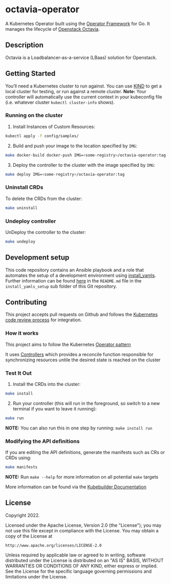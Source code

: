# octavia-operator

A Kubernetes Operator built using
the [Operator Framework](https://github.com/operator-framework) for Go. It
manages the lifecycle of
[Openstack Octavia](https://docs.openstack.org/octavia/latest/index.html).

## Description

Octavia is a Loadbalancer-as-a-service (LBaas) solution for Openstack.

## Getting Started

You’ll need a Kubernetes cluster to run against. You can
use [KIND](https://sigs.k8s.io/kind) to get a local cluster for testing, or run
against a remote cluster.
**Note:** Your controller will automatically use the current context in your
kubeconfig file (i.e. whatever cluster `kubectl cluster-info` shows).

### Running on the cluster

1. Install Instances of Custom Resources:

```sh
kubectl apply -f config/samples/
```

2. Build and push your image to the location specified by `IMG`:

```sh
make docker-build docker-push IMG=<some-registry>/octavia-operator:tag
```

3. Deploy the controller to the cluster with the image specified by `IMG`:

```sh
make deploy IMG=<some-registry>/octavia-operator:tag
```

### Uninstall CRDs
To delete the CRDs from the cluster:

```sh
make uninstall
```

### Undeploy controller

UnDeploy the controller to the cluster:

```sh
make undeploy
```

## Development setup

This code repository contains an Ansible playbook and a role that automates the
setup of a development environment using
[install_yamls](https://github.com/openstack-k8s-operators/install_yamls).
Further information can be found [here](install_yamls_setup/README.md) in the
`README.md` file in the `install_yamls_setup` sub folder of this Git repository.

## Contributing

This project accepts pull requests on Github and follows
the [Kubernetes code review process](https://github.com/kubernetes/community/blob/master/contributors/guide/owners.md#the-code-review-process)
for integration.

### How it works

This project aims to follow the
Kubernetes [Operator pattern](https://kubernetes.io/docs/concepts/extend-kubernetes/operator/)

It uses 
[Controllers](https://kubernetes.io/docs/concepts/architecture/controller/)
which provides a reconcile function responsible for synchronizing resources
untile the desired state is reached on the cluster

### Test It Out

1. Install the CRDs into the cluster:

```sh
make install
```

2. Run your controller (this will run in the foreground, so switch to a new
   terminal if you want to leave it running):

```sh
make run
```

**NOTE:** You can also run this in one step by running: `make install run`

### Modifying the API definitions
If you are editing the API definitions, generate the manifests such as CRs or CRDs using:

```sh
make manifests
```

**NOTE:** Run `make --help` for more information on all potential `make` targets

More information can be found via the [Kubebuilder Documentation](https://book.kubebuilder.io/introduction.html)


## License

Copyright 2022.

Licensed under the Apache License, Version 2.0 (the "License");
you may not use this file except in compliance with the License.
You may obtain a copy of the License at

    http://www.apache.org/licenses/LICENSE-2.0

Unless required by applicable law or agreed to in writing, software
distributed under the License is distributed on an "AS IS" BASIS,
WITHOUT WARRANTIES OR CONDITIONS OF ANY KIND, either express or implied.
See the License for the specific language governing permissions and
limitations under the License.
